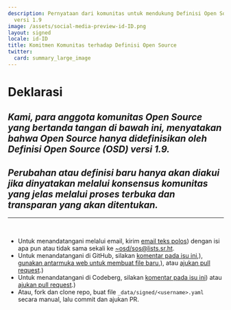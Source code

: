 ```yaml
---
description: Pernyataan dari komunitas untuk mendukung Definisi Open Source (OSD)
  versi 1.9
image: /assets/social-media-preview-id-ID.png
layout: signed
locale: id-ID
title: Komitmen Komunitas terhadap Definisi Open Source
twitter:
  card: summary_large_image
---
```

# **Deklarasi**

## *Kami, para anggota komunitas Open Source yang bertanda tangan di bawah ini, menyatakan bahwa Open Source hanya didefinisikan oleh Definisi Open Source (OSD) versi 1.9.*

## *Perubahan atau definisi baru hanya akan diakui jika dinyatakan melalui konsensus komunitas yang jelas melalui proses terbuka dan transparan yang akan ditentukan.*

---
<br>

- Untuk menandatangani melalui email, kirim [email teks polos](https://useplaintext.email/)) dengan isi apa pun atau tidak sama sekali ke [~osd/sos@lists.sr.ht](mailto:~osd/sos@lists.sr.ht).
- Untuk menandatangani di GitHub, silakan [komentar pada isu ini](https://github.com/OpenSourceDefinition/sos/issues/1),), [gunakan antarmuka web untuk membuat file baru](https://github.com/OpenSourceDefinition/sos/new/main/_data/signed),), atau [ajukan pull request](https://github.com/OpenSourceDefinition/sos/pulls).)
- Untuk menandatangani di Codeberg, silakan [komentar pada isu ini](https://codeberg.org/osd/sos/issues/1)) atau [ajukan pull request](https://codeberg.org/osd/sos/pulls).)
- Atau, fork dan clone repo, buat file `_data/signed/<username>.yaml` secara manual, lalu commit dan ajukan PR.
